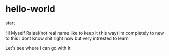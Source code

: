 # hello-world
start

Hi Myself Raizel(not real name like to keep it this way)
im completely to new to this i dont know shit right now but very intrested to learn 


Let's see where i can go with it
